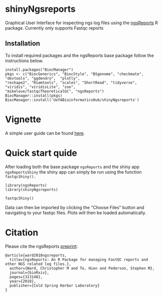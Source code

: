 # shinyNgsreports

Graphical User Interface for inspecting ngs log files using the [ngsReports](https://github.com/UofABioinformaticsHub/ngsReports) R package. 
Currently only supports Fastqc reports

## Installation
To install required packages and the ngsReports base package follow the instructions below.

```
install.packages("BiocManager")
pkgs <- c("BiocGenerics", "BiocStyle", "BSgenome", "checkmate", "devtools", "ggdendro",  "plotly",
"reshape2", "Rsamtools", "scales", "ShortRead", "tidyverse",  "viridis", "viridisLite", "zoo", 
"mikelove/fastqcTheoreticalGC", "ngsReports")
BiocManager::install(pkgs)
BiocManager::install('UofABioinformaticsHub/shinyNgsreports')
```
# Vignette
A simple user guide can be found [here](https://cmwbio.github.io/fastqcReports-vignette/index.html).

# Quick start quide
After loading both the base package `ngsReports` and the shiny app `ngsReportsShiny` the shiny app can simply be run using the 
function `fastqcShiny().`

```
library(ngsReports)
library(shinyNgsreports)

fastqcShiny()
```
Data can then be imported by clicking the "Choose Files" button and navigating to your fastqc files.
Plots will then be loaded automatically.

# Citation 

Please cite the ngsReports [preprint](https://www.biorxiv.org/content/early/2018/05/02/313148):

```
@article{ward2018ngsreports,
  title={ngsReports: An R Package for managing FastQC reports and other NGS related log files.},
  author={Ward, Christopher M and To, Hien and Pederson, Stephen M},
  journal={bioRxiv},
  pages={313148},
  year={2018},
  publisher={Cold Spring Harbor Laboratory}
}
```

